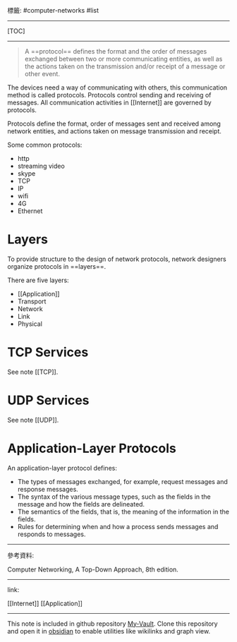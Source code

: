 標籤: #computer-networks #list 

---

[TOC]

---

> A ==protocol== defines the format and the order of messages exchanged between two or more communicating entities, as well as the actions taken on the transmission and/or receipt of a message or other event.

The devices need a way of communicating with others, this communication method is called protocols. Protocols control sending and receiving of messages. All communication activities in [[Internet]] are governed by protocols.

Protocols define the format, order of messages sent and received among network entities, and actions taken on message transmission and receipt.

Some common protocols:

- http
- streaming video
- skype
- TCP
- IP
- wifi
- 4G
- Ethernet

# Layers

To provide structure to the design of network protocols, network designers organize protocols in ==layers==.

There are five layers:

- [[Application]]
- Transport
- Network
- Link
- Physical

# TCP Services

See note [[TCP]].

# UDP Services

See note [[UDP]].

# Application-Layer Protocols

An application-layer protocol defines:

- The types of messages exchanged, for example, request messages and response messages.
- The syntax of the various message types, such as the fields in the message and how the fields are delineated.
- The semantics of the fields, that is, the meaning of the information in the fields.
- Rules for determining when and how a process sends messages and responds to messages.

---

參考資料:

Computer Networking, A Top-Down Approach, 8th edition.

---

link:

[[Internet]]
[[Application]]

---

This note is included in github repository [My-Vault](https://github.com/LittleD3092/My-Vault.git). Clone this repository and open it in [obsidian](https://obsidian.md/) to enable utilities like wikilinks and graph view.